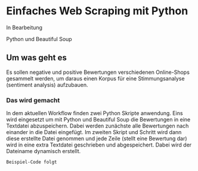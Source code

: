 # Einfaches Web Scraping mit Python

In Bearbeitung

Python und Beautiful Soup

## Um was geht es

Es sollen negative und positive Bewertungen verschiedenen Online-Shops gesammelt werden, um daraus einen Korpus für eine Stimmungsanalyse (sentiment analysis) aufzubauen.

### Das wird gemacht

In dem aktuellen Workflow finden zwei Python Skripte anwendung. Eins wird eingesetzt um mit Python und Beautiful Soup die Bewertungen in eine Textdatei abzuspeichern. Dabei werden zunächste alle Bewertungen nach einander in die Datei eingefügt. Im zweiten Skript und Schritt wird dann diese erstellte Datei genommen und jede Zeile (stellt eine Bewertung dar) wird in eine extra Textdatei geschrieben und abgespeichert. Dabei wird der Dateiname dynamisch erstellt.

```
Beispiel-Code folgt
```
